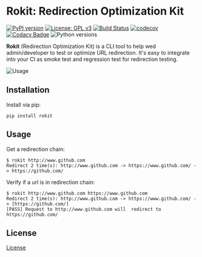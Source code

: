 # Rokit: Redirection Optimization Kit

[![PyPI version](https://badge.fury.io/py/rokit.svg)](https://badge.fury.io/py/rokit)
[![License: GPL v3](https://img.shields.io/badge/License-GPL%20v3-blue.svg)](https://www.gnu.org/licenses/gpl-3.0)
[![Build Status](https://travis-ci.org/wizardbyron/rokit.svg?branch=master)](https://travis-ci.org/wizardbyron/rokit)
[![codecov](https://codecov.io/gh/wizardbyron/rokit/branch/master/graph/badge.svg)](https://codecov.io/gh/wizardbyron/rokit)
[![Codacy Badge](https://api.codacy.com/project/badge/Grade/85709197d31d4fa3b923e5c885523147)](https://www.codacy.com/app/wizardbyron/rokit?utm_source=github.com&amp;utm_medium=referral&amp;utm_content=wizardbyron/rokit&amp;utm_campaign=Badge_Grade)
![Python versions](https://img.shields.io/pypi/pyversions/rokit.svg)

**Rokit** (Redirection Optimization Kit) is a CLI tool to help wed admin/developer to test or optimize URL redirection. It's easy to integrate into your CI as smoke test and regression test for redirection testing.

![Usage](https://wizardbyron.github.io/images/rokit/usage.svg)

## Installation

Install via pip:

```shell
pip install rokit
```

## Usage

Get a redirection chain:

```shell
$ rokit http://www.github.com
Redirect 2 time(s): http://www.github.com -> https://www.github.com/ -> https://github.com/
```

Verify if a url is in redirection chain:

```shell
$ rokit http://www.github.com https://www.github.com
Redirect 2 time(s): http://www.github.com -> https://www.github.com/ -> [https://github.com/]
[PASS] Request to http://www.github.com will  redirect to https://github.com/
```

## License

[License](LICENSE)